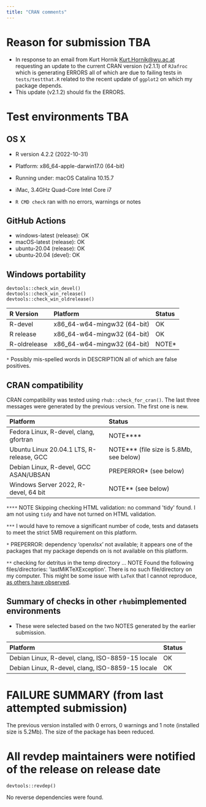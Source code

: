 ```yaml
---
title: "CRAN comments"
---
```



# Reason for submission TBA
* In response to an email from Kurt Hornik <Kurt.Hornik@wu.ac.at> requesting an update to the current CRAN version (v2.1.1) of `RJafroc` which is generating ERRORS all of which are due to failing tests in `tests/testthat.R` related to the recent update of `ggplot2` on which my package depends. 
* This update (v2.1.2) should fix the ERRORS. 


# Test environments TBA

## OS X
* R version 4.2.2 (2022-10-31)
* Platform: x86_64-apple-darwin17.0 (64-bit)
* Running under: macOS Catalina 10.15.7
* iMac, 3.4GHz Quad-Core Intel Core i7

* `R CMD check` ran with no errors, warnings or notes


## GitHub Actions

* windows-latest (release): OK 
* macOS-latest (release):  OK
* ubuntu-20.04 (release): OK
* ubuntu-20.04 (devel): OK


## Windows portability

```
devtools::check_win_devel()
devtools::check_win_release()
devtools::check_win_oldrelease() 
```

| R Version    | Platform                    | Status |
|:-------------|:----------------------------|:-------|
| R-devel      | x86_64-w64-mingw32 (64-bit) | OK     |
| R release    | x86_64-w64-mingw32 (64-bit) | OK    |
| R-oldrelease | x86_64-w64-mingw32 (64-bit) | NOTE\*  |

`*` Possibly mis-spelled words in DESCRIPTION all of which are false positives.


## CRAN compatibility

CRAN compatibility was tested using `rhub::check_for_cran()`. The last three messages were generated by the previous version. The first one is new.

| Platform                                 | Status                                     |
|:-----------------------------------------|:-------------------------------------------|
| Fedora Linux, R-devel, clang, gfortran   | NOTE\*\*\*\*                                         |
| Ubuntu Linux 20.04.1 LTS, R-release, GCC | NOTE\*\*\* (file size is 5.8Mb, see below) |
| Debian Linux, R-devel, GCC ASAN/UBSAN    | PREPERROR\* (see below)                    |
| Windows Server 2022, R-devel, 64 bit     | NOTE\*\* (see below)                       |

`****` NOTE Skipping checking HTML validation: no command 'tidy' found. I am not using `tidy` and have not turned on HTML validation.

`***` I would have to remove a significant number of code, tests and datasets to meet the strict 5MB requirement on this platform. 

`*` PREPERROR: dependency ‘openxlsx’ not available; it appears one of the packages that my package depends on is not available on this platform.

`**` checking for detritus in the temp directory ... NOTE Found the following files/directories: 'lastMiKTeXException'. There is no such file/directory on my computer. This might be some issue with `LaTeX` that I cannot reproduce, [as others have observed](https://github.com/r-hub/rhub/issues/503). 


## Summary of checks in other `rhub`implemented environments

* These were selected based on the two NOTES generated by the earlier submission.

| Platform                                           | Status                                                |
|:---------------------------------------------------|:------------------------------------------------------|
| Debian Linux, R-devel, clang, ISO-8859-15 locale   | OK                                                    |
| Debian Linux, R-devel, clang, ISO-8859-15 locale   | OK                                                    |



# FAILURE SUMMARY (from last attempted submission)

The previous version installed with 0 errors, 0 warnings and 1 note (installed size is 5.2Mb). The size of the package has been reduced. 

# All revdep maintainers were notified of the release on release date

```
devtools::revdep()
```

No reverse dependencies were found.

